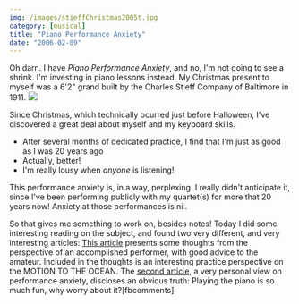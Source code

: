 ```yaml
---
img: /images/stieffChristmas2005t.jpg
category: [musical]
title: "Piano Performance Anxiety"
date: "2006-02-09"
---
```


Oh darn. I have _Piano Performance Anxiety_, and no, I'm not going to see a shrink. I'm investing in piano lessons instead. My Christmas present to myself was a 6'2" grand built by the Charles Stieff Company of Baltimore in 1911. ![](/images/stieffChristmas2005t.jpg)  
  
Since Christmas, which technically ocurred just before Halloween, I've discovered a great deal about myself and my keyboard skills.

- After several months of dedicated practice, I find that I'm just as good as I was 20 years ago
- Actually, better!
- I'm really lousy when _anyone_ is listening!

This performance anxiety is, in a way, perplexing. I really didn't anticipate it, since I've been performing publicly with my quartet(s) for more that 20 years now! Anxiety at those performances is nil.  
  
So that gives me something to work on, besides notes! Today I did some interesting reading on the subject, and found two very different, and very interesting articles: [This article](http://pianoeducation.org/pnotperf.html) presents some thoughts from the perspective of an accomplished performer, with good advice to the amateur. Included in the thoughts is an interesting practice perspective on the MOTION TO THE OCEAN. The [second article](http://www.unconservatory.org/articles/confessions.html), a very personal view on performance anxiety, discloses an obvious truth: Playing the piano is so much fun, why worry about it?\[fbcomments\]
